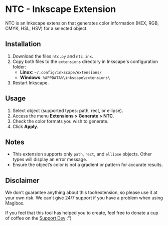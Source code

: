 # NTC - Inkscape Extension

NTC is an Inkscape extension that generates color information (HEX, RGB, CMYK, HSL, HSV) for a selected object. 

## Installation
1. Download the files `ntc.py` and `ntc.inx`.
2. Copy both files to the `extensions` directory in Inkscape's configuration folder:
   - **Linux**: `~/.config/inkscape/extensions/`
   - **Windows**: `%APPDATA%\inkscape\extensions\`
3. Restart Inkscape.


## Usage
1. Select object (supported types: path, rect, or ellipse).
2. Access the menu **Extensions > Generate > NTC**.
3. Check the color formats you wish to generate.
4. Click **Apply**.

## Notes
- This extension supports only `path`, `rect`, and `ellipse` objects. Other types will display an error message.
- Ensure the object’s color is not a gradient or pattern for accurate results.


## Disclaimer 
We don't guarantee anything about this tool/extension, so please use it at your own risk. We can't give 24/7 support if you have a problem when using Magibox. 

If you feel that this tool has helped you to create, feel free to donate a cup of coffee on the [Support Dev](https://saweria.co/raniaamina) :")
